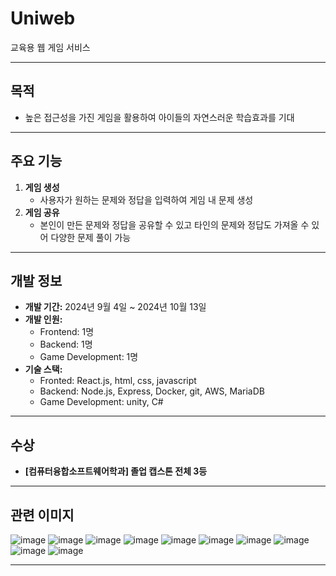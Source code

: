 # Uniweb

교육용 웹 게임 서비스

---

## 목적
- 높은 접근성을 가진 게임을 활용하여 아이들의 자연스러운 학습효과를 기대  

---

## 주요 기능
1. **게임 생성**  
   - 사용자가 원하는 문제와 정답을 입력하여 게임 내 문제 생성
2. **게임 공유**  
   - 본인이 만든 문제와 정답을 공유할 수 있고 타인의 문제와 정답도 가져올 수 있어 다양한 문제 풀이 가능

---

## 개발 정보
- **개발 기간:** 2024년 9월 4일 ~ 2024년 10월 13일  
- **개발 인원:**  
  - Frontend: 1명  
  - Backend: 1명
  - Game Development: 1명
- **기술 스택:**
  - Fronted: React.js, html, css, javascript
  - Backend: Node.js, Express, Docker, git, AWS, MariaDB
  - Game Development: unity, C#

---

## 수상
- **[컴퓨터융합소프트웨어학과] 졸업 캡스톤 전체 3등**  

---

## 관련 이미지
![image](https://github.com/user-attachments/assets/1b001b70-2cd6-4ecf-9d80-c95362ccd3dc)
![image](https://github.com/user-attachments/assets/ffb52ae1-5d41-48f6-a9ff-1b1cfffb9569)
![image](https://github.com/user-attachments/assets/737af090-cfd8-4357-8519-bec4a49a3cd9)
![image](https://github.com/user-attachments/assets/664ea51a-cbcd-485b-83cd-69cddce4c91f)
![image](https://github.com/user-attachments/assets/7f7ed705-9b74-42fa-a0d9-5d03f45e815f)
![image](https://github.com/user-attachments/assets/bc6ba4c4-c4c7-42fe-a4f1-3e341d78048c)
![image](https://github.com/user-attachments/assets/43d70628-c840-4801-bb7b-68dde039c100)
![image](https://github.com/user-attachments/assets/4cd88dc4-d7d2-4d17-8b2a-3e5c6fe84e0b)
![image](https://github.com/user-attachments/assets/c8111dc2-cbcf-43e0-9c1a-81a05ca6f483)
![image](https://github.com/user-attachments/assets/9d96678f-fb13-4902-af3b-9210cf6c0e9e)


---


